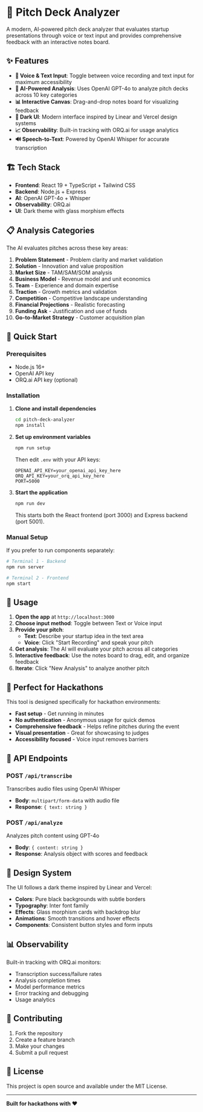 # 🚀 Pitch Deck Analyzer

A modern, AI-powered pitch deck analyzer that evaluates startup presentations through voice or text input and provides comprehensive feedback with an interactive notes board.

## ✨ Features

- **🎤 Voice & Text Input**: Toggle between voice recording and text input for maximum accessibility
- **🤖 AI-Powered Analysis**: Uses OpenAI GPT-4o to analyze pitch decks across 10 key categories
- **📊 Interactive Canvas**: Drag-and-drop notes board for visualizing feedback
- **🎨 Dark UI**: Modern interface inspired by Linear and Vercel design systems
- **📈 Observability**: Built-in tracking with ORQ.ai for usage analytics
- **🔊 Speech-to-Text**: Powered by OpenAI Whisper for accurate transcription

## 🏗️ Tech Stack

- **Frontend**: React 19 + TypeScript + Tailwind CSS
- **Backend**: Node.js + Express
- **AI**: OpenAI GPT-4o + Whisper
- **Observability**: ORQ.ai
- **UI**: Dark theme with glass morphism effects

## 📋 Analysis Categories

The AI evaluates pitches across these key areas:

1. **Problem Statement** - Problem clarity and market validation
2. **Solution** - Innovation and value proposition
3. **Market Size** - TAM/SAM/SOM analysis
4. **Business Model** - Revenue model and unit economics
5. **Team** - Experience and domain expertise
6. **Traction** - Growth metrics and validation
7. **Competition** - Competitive landscape understanding
8. **Financial Projections** - Realistic forecasting
9. **Funding Ask** - Justification and use of funds
10. **Go-to-Market Strategy** - Customer acquisition plan

## 🚀 Quick Start

### Prerequisites

- Node.js 16+
- OpenAI API key
- ORQ.ai API key (optional)

### Installation

1. **Clone and install dependencies**
   ```bash
   cd pitch-deck-analyzer
   npm install
   ```

2. **Set up environment variables**
   ```bash
   npm run setup
   ```
   
   Then edit `.env` with your API keys:
   ```env
   OPENAI_API_KEY=your_openai_api_key_here
   ORQ_API_KEY=your_orq_api_key_here
   PORT=5000
   ```

3. **Start the application**
   ```bash
   npm run dev
   ```
   
   This starts both the React frontend (port 3000) and Express backend (port 5001).

### Manual Setup

If you prefer to run components separately:

```bash
# Terminal 1 - Backend
npm run server

# Terminal 2 - Frontend
npm start
```

## 📖 Usage

1. **Open the app** at `http://localhost:3000`
2. **Choose input method**: Toggle between Text or Voice input
3. **Provide your pitch**:
   - **Text**: Describe your startup idea in the text area
   - **Voice**: Click "Start Recording" and speak your pitch
4. **Get analysis**: The AI will evaluate your pitch across all categories
5. **Interactive feedback**: Use the notes board to drag, edit, and organize feedback
6. **Iterate**: Click "New Analysis" to analyze another pitch

## 🎯 Perfect for Hackathons

This tool is designed specifically for hackathon environments:

- **Fast setup** - Get running in minutes
- **No authentication** - Anonymous usage for quick demos
- **Comprehensive feedback** - Helps refine pitches during the event
- **Visual presentation** - Great for showcasing to judges
- **Accessibility focused** - Voice input removes barriers

## 🔧 API Endpoints

### POST `/api/transcribe`
Transcribes audio files using OpenAI Whisper
- **Body**: `multipart/form-data` with audio file
- **Response**: `{ text: string }`

### POST `/api/analyze`
Analyzes pitch content using GPT-4o
- **Body**: `{ content: string }`
- **Response**: Analysis object with scores and feedback

## 🎨 Design System

The UI follows a dark theme inspired by Linear and Vercel:

- **Colors**: Pure black backgrounds with subtle borders
- **Typography**: Inter font family
- **Effects**: Glass morphism cards with backdrop blur
- **Animations**: Smooth transitions and hover effects
- **Components**: Consistent button styles and form inputs

## 📊 Observability

Built-in tracking with ORQ.ai monitors:

- Transcription success/failure rates
- Analysis completion times
- Model performance metrics
- Error tracking and debugging
- Usage analytics

## 🤝 Contributing

1. Fork the repository
2. Create a feature branch
3. Make your changes
4. Submit a pull request

## 📝 License

This project is open source and available under the MIT License.

---

**Built for hackathons with ❤️**
